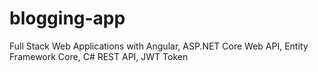 # blogging-app
Full Stack Web Applications with Angular, ASP.NET Core Web API, Entity Framework Core, C# REST API, JWT Token
